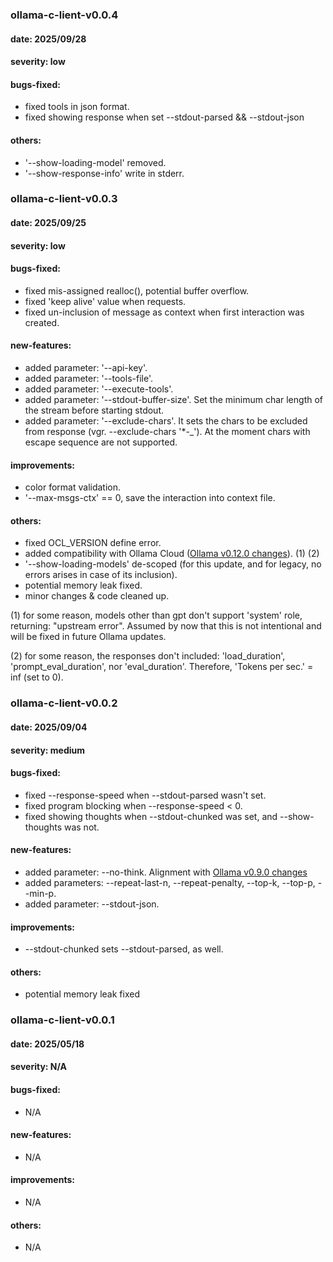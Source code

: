 ### ollama-c-lient-v0.0.4
#### date: 2025/09/28
#### severity: low
#### bugs-fixed:
- fixed tools in json format.
- fixed showing response when set --stdout-parsed && --stdout-json 
#### others:
- '--show-loading-model' removed.
- '--show-response-info' write in stderr.

### ollama-c-lient-v0.0.3
#### date: 2025/09/25
#### severity: low
#### bugs-fixed:
- fixed mis-assigned realloc(), potential buffer overflow.
- fixed 'keep alive' value when requests.
- fixed un-inclusion of message as context when first interaction was created. 
#### new-features:
- added parameter: '--api-key'.
- added parameter: '--tools-file'.
- added parameter: '--execute-tools'.
- added parameter: '--stdout-buffer-size'. Set the minimum char length of the stream before starting stdout.
- added parameter: '--exclude-chars'. It sets the chars to be excluded from response (vgr. --exclude-chars '*-_'). At the moment chars with escape sequence are not supported. 
#### improvements:
- color format validation.
- '--max-msgs-ctx' == 0, save the interaction into context file.
#### others:
- fixed OCL_VERSION define error.
- added compatibility with Ollama Cloud ([Ollama v0.12.0 changes](https://github.com/ollama/ollama/releases/tag/v0.12.0)). (1) (2)
- '--show-loading-models' de-scoped (for this update, and for legacy, no errors arises in case of its inclusion).
- potential memory leak fixed.
- minor changes & code cleaned up.

(1) for some reason, models other than gpt don't support 'system' role, returning: "upstream error". Assumed by now that this is not intentional and will be fixed in future Ollama updates. 

(2) for some reason, the responses don't included: 'load_duration', 'prompt_eval_duration', nor 'eval_duration'. Therefore, 'Tokens per sec.' = inf (set to 0).

### ollama-c-lient-v0.0.2
#### date: 2025/09/04
#### severity: medium
#### bugs-fixed:
- fixed --response-speed when --stdout-parsed wasn't set.
- fixed program blocking when --response-speed < 0.
- fixed showing thoughts when --stdout-chunked was set, and --show-thoughts was not.
#### new-features:
- added parameter: --no-think. Alignment with [Ollama v0.9.0 changes](https://github.com/ollama/ollama/releases/tag/v0.9.0)
- added parameters: --repeat-last-n, --repeat-penalty, --top-k, --top-p, --min-p. 
- added parameter: --stdout-json.
#### improvements:
- --stdout-chunked sets --stdout-parsed, as well.
#### others:
- potential memory leak fixed

### ollama-c-lient-v0.0.1
#### date: 2025/05/18
#### severity: N/A
#### bugs-fixed:
- N/A
#### new-features:
- N/A
#### improvements:
- N/A
#### others:
- N/A
